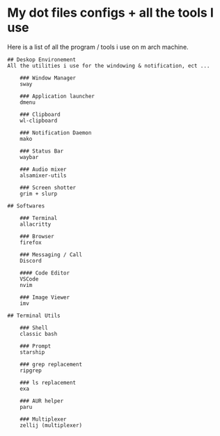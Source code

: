 # My dot files configs + all the tools I use
Here is a list of all the program / tools i use on m arch machine.

	## Deskop Environement
	All the utilities i use for the windowing & notification, ect ...

		### Window Manager
		sway

		### Application launcher 
		dmenu

		### Clipboard
		wl-clipboard

		### Notification Daemon
		mako

		### Status Bar
		waybar

		### Audio mixer
		alsamixer-utils

		### Screen shotter
		grim + slurp

	## Softwares

		### Terminal
		allacritty

		### Browser
		firefox

		### Messaging / Call
		Discord

		#### Code Editor
		VSCode 
		nvim

		### Image Viewer
		imv

	## Terminal Utils

		### Shell
		classic bash

		### Prompt
		starship

		### grep replacement
		ripgrep
 
		### ls replacement
		exa

		### AUR helper
		paru

		### Multiplexer
		zellij (multiplexer)
